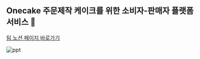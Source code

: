 ## Onecake 주문제작 케이크를 위한 소비자-판매자 플랫폼 서비스 🍒

[팀 노션 페이지 바로가기](https://makeus-challenge.notion.site/a5e1d52b793a4470ae6719cd54a31c6b)

![ppt](https://user-images.githubusercontent.com/55029807/175366462-75fc8749-616d-43df-b638-fb8ec8c1bcfb.png)
